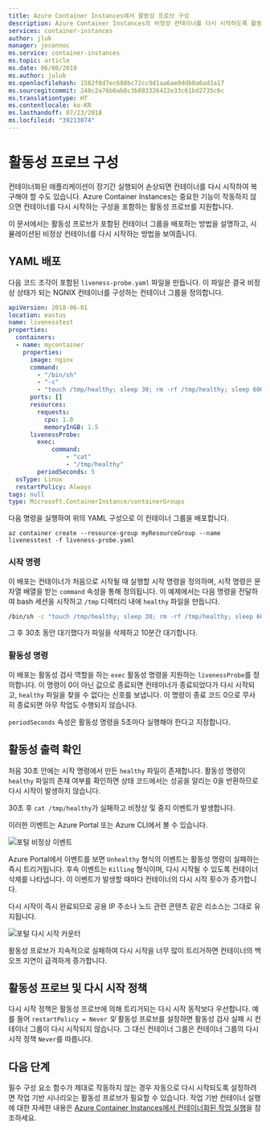 ```yaml
---
title: Azure Container Instances에서 활동성 프로브 구성
description: Azure Container Instances의 비정상 컨테이너를 다시 시작하도록 활동성 프로브를 구성하는 방법을 알아봅니다
services: container-instances
author: jluk
manager: jeconnoc
ms.service: container-instances
ms.topic: article
ms.date: 06/08/2018
ms.author: juluk
ms.openlocfilehash: 1582f0d7ec688bc72cc9d1aa6ae0ddb0a6ad3a17
ms.sourcegitcommit: 248c2a76b0ab8c3b883326422e33c61bd2735c6c
ms.translationtype: HT
ms.contentlocale: ko-KR
ms.lasthandoff: 07/23/2018
ms.locfileid: "39213074"
---
```

# <a name="configure-liveness-probes"></a>활동성 프로브 구성

컨테이너화된 애플리케이션이 장기간 실행되어 손상되면 컨테이너를 다시 시작하여 복구해야 할 수도 있습니다. Azure Container Instances는 중요한 기능이 작동하지 않으면 컨테이너를 다시 시작하는 구성을 포함하는 활동성 프로브를 지원합니다.

이 문서에서는 활동성 프로브가 포함된 컨테이너 그룹을 배포하는 방법을 설명하고, 시뮬레이션된 비정상 컨테이너를 다시 시작하는 방법을 보여줍니다.

## <a name="yaml-deployment"></a>YAML 배포

다음 코드 조각이 포함된 `liveness-probe.yaml` 파일을 만듭니다. 이 파일은 결국 비정상 상태가 되는 NGNIX 컨테이너를 구성하는 컨테이너 그룹을 정의합니다.

```yaml
apiVersion: 2018-06-01
location: eastus
name: livenesstest
properties:
  containers:
  - name: mycontainer
    properties:
      image: nginx
      command:
        - "/bin/sh"
        - "-c"
        - "touch /tmp/healthy; sleep 30; rm -rf /tmp/healthy; sleep 600"
      ports: []
      resources:
        requests:
          cpu: 1.0
          memoryInGB: 1.5
      livenessProbe:
        exec:
            command:
                - "cat"
                - "/tmp/healthy"
        periodSeconds: 5
  osType: Linux
  restartPolicy: Always
tags: null
type: Microsoft.ContainerInstance/containerGroups
```

다음 명령을 실행하여 위의 YAML 구성으로 이 컨테이너 그룹을 배포합니다.

```azurecli-interactive
az container create --resource-group myResourceGroup --name livenesstest -f liveness-probe.yaml
```

### <a name="start-command"></a>시작 명령

이 배포는 컨테이너가 처음으로 시작될 때 실행할 시작 명령을 정의하며, 시작 명령은 문자열 배열을 받는 `command` 속성을 통해 정의됩니다. 이 예제에서는 다음 명령을 전달하여 bash 세션을 시작하고 `/tmp` 디렉터리 내에 `healthy` 파일을 만듭니다.

```bash
/bin/sh -c "touch /tmp/healthy; sleep 30; rm -rf /tmp/healthy; sleep 600"
```

 그 후 30초 동안 대기했다가 파일을 삭제하고 10분간 대기합니다.

### <a name="liveness-command"></a>활동성 명령

이 배포는 활동성 검사 역할을 하는 `exec` 활동성 명령을 지원하는 `livenessProbe`를 정의합니다. 이 명령이 0이 아닌 값으로 종료되면 컨테이너가 종료되었다가 다시 시작되고, `healthy` 파일을 찾을 수 없다는 신호를 보냅니다. 이 명령이 종료 코드 0으로 무사히 종료되면 아무 작업도 수행되지 않습니다.

`periodSeconds` 속성은 활동성 명령을 5초마다 실행해야 한다고 지정합니다.

## <a name="verify-liveness-output"></a>활동성 출력 확인

처음 30초 안에는 시작 명령에서 만든 `healthy` 파일이 존재합니다. 활동성 명령이 `healthy` 파일의 존재 여부를 확인하면 상태 코드에서는 성공을 알리는 0을 반환하므로 다시 시작이 발생하지 않습니다.

30초 후 `cat /tmp/healthy`가 실패하고 비정상 및 중지 이벤트가 발생합니다.

이러한 이벤트는 Azure Portal 또는 Azure CLI에서 볼 수 있습니다.

![포털 비정상 이벤트][portal-unhealthy]

Azure Portal에서 이벤트를 보면 `Unhealthy` 형식의 이벤트는 활동성 명령이 실패하는 즉시 트리거됩니다. 후속 이벤트는 `Killing` 형식이며, 다시 시작될 수 있도록 컨테이너 삭제를 나타냅니다. 이 이벤트가 발생할 때마다 컨테이너의 다시 시작 횟수가 증가합니다.

다시 시작이 즉시 완료되므로 공용 IP 주소나 노드 관련 콘텐츠 같은 리소스는 그대로 유지됩니다.

![포털 다시 시작 카운터][portal-restart]

활동성 프로브가 지속적으로 실패하여 다시 시작을 너무 많이 트리거하면 컨테이너의 백오프 지연이 급격하게 증가합니다.

## <a name="liveness-probes-and-restart-policies"></a>활동성 프로브 및 다시 시작 정책

다시 시작 정책은 활동성 프로브에 의해 트리거되는 다시 시작 동작보다 우선합니다. 예를 들어 `restartPolicy = Never` *및* 활동성 프로브를 설정하면 활동성 검사 실패 시 컨테이너 그룹이 다시 시작되지 않습니다. 그 대신 컨테이너 그룹은 컨테이너 그룹의 다시 시작 정책 `Never`를 따릅니다.

## <a name="next-steps"></a>다음 단계

필수 구성 요소 함수가 제대로 작동하지 않는 경우 자동으로 다시 시작되도록 설정하려면 작업 기반 시나리오는 활동성 프로브가 필요할 수 있습니다. 작업 기반 컨테이너 실행에 대한 자세한 내용은 [Azure Container Instances에서 컨테이너화된 작업 실행](container-instances-restart-policy.md)을 참조하세요.

<!-- IMAGES -->
[portal-unhealthy]: ./media/container-instances-liveness-probe/unhealthy-killing.png
[portal-restart]: ./media/container-instances-liveness-probe/portal-restart.png
